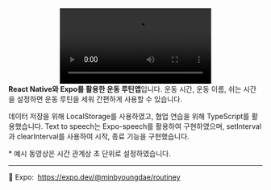 
<div align="middle">
       <video src='https://user-images.githubusercontent.com/80196999/150165619-82f10bc3-256c-430b-9093-3b366ac044c1.mp4
'></video>
</div>
        <b>React Native와 Expo를 활용한 운동 루틴앱</b>입니다.
        <span style={{ color: "#ed3775" }}>
          운동 시간, 운동 이름, 쉬는 시간을 설정하면 운동 루틴을 세워 간편하게
          사용할 수 있습니다.
        </span>
        <p></p>
        데이터 저장을 위해 LocalStorage를 사용하였고, 협업 연습을 위해
        TypeScript를 활용했습니다. Text to speech는 Expo-speech를 활용하여
        구현하였으며, setInterval과 clearInterval를 사용하여 시작, 종료 기능을
        구현했습니다.
        <p></p>
        <span style={{ color: "red" }}>
          * 예시 동영상은 시간 관계상 초 단위로 설정하였습니다.
        </span>
        <hr></hr>
        📌 Expo:&nbsp;
        <a
          href="https://expo.dev/@minbyoungdae/routiney"
          target="_blank"
          rel="noreferrer"
        >
          https://expo.dev/@minbyoungdae/routiney
        </a>
